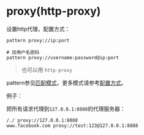 # proxy(http-proxy)

设置http代理，配置方式：

	pattern proxy://ip:port

	# 加用户名密码
	pattern proxy://username:password@ip:port

> 也可以用 `http-proxy`

pattern参见[匹配模式](../pattern.html)，更多模式请参考[配置方式](../mode.html)。


例子：

把所有请求代理到`127.0.0.1:8888`的代理服务器：

	/./ proxy://127.0.0.1:8888
	www.facebook.com proxy://test:123@127.0.0.1:8888
